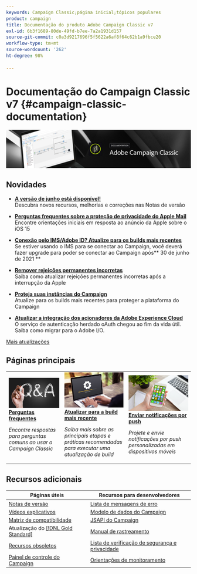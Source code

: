 ```yaml
---
keywords: Campaign Classic;página inicial;tópicos populares
product: campaign
title: Documentação do produto Adobe Campaign Classic v7
exl-id: 6b3f1689-80de-49fd-b7ee-7a2a1931d157
source-git-commit: c0a3d9217696f5f5622a6af8f64c62b1a9fbce20
workflow-type: tm+mt
source-wordcount: '262'
ht-degree: 98%

---
```


# Documentação do Campaign Classic v7 {#campaign-classic-documentation}

![](platform/using/assets/do-not-localize/banner_acc_doc.jpg)

## Novidades

* **[A versão de junho está disponível!](rn/using/latest-release.md)**<br/> Descubra novos recursos, melhorias e correções nas Notas de versão

* **[Perguntas frequentes sobre a proteção de privacidade do Apple Mail](https://experienceleague.adobe.com/docs/deliverability-learn/deliverability-best-practice-guide/technotes/apple-mail-privacy-faq.html?lang=pt-BR)**<br/> Encontre orientações iniciais em resposta ao anúncio da Apple sobre o iOS 15

* **[Conexão pelo IMS/Adobe ID? Atualize para os builds mais recentes](technotes/ims-updates.md)**<br/> Se estiver usando o IMS para se conectar ao Campaign, você deverá fazer upgrade para poder se conectar ao Campaign após** 30 de junho de 2021 **

* **[Remover rejeições permanentes incorretas](delivery/using/update-bounce-qualification.md)**<br/> Saiba como atualizar rejeições permanentes incorretas após a interrupção da Apple

* **[Proteja suas instâncias do Campaign](technotes/acc-config-updates.md)**<br/>Atualize para os builds mais recentes para proteger a plataforma do Campaign

* **[Atualizar a integração dos acionadores da Adobe Experience Cloud](integrations/using/configuring-adobe-io.md)**<br/> O serviço de autenticação herdado oAuth chegou ao fim da vida útil. Saiba como migrar para o Adobe I/O.

[Mais atualizações](/help/rn/using/documentation-updates.md)

## Páginas principais

<table style="table-layout:fixed">
<tr>
  <td>
    <a href="platform/using/common-questions.md">
      <img alt="Perguntas frequentes" src="platform/using/assets/FAQ.png"/>
    </a>
    <div>
      <a href="platform/using/common-questions.md">
    <strong>Perguntas frequentes</strong>
    </a>
    </div>
    <p>
    <em>Encontre respostas para perguntas comuns ao usar o Campaign Classic</em>
    <p>
  </td>
   <td>
    <a href="production/using/build-upgrade.md">
      <img alt="Atualização da build" src="platform/using/assets/upgrade.png" />
    </a>
    <div>
      <a href="production/using/build-upgrade.md">
    <strong>Atualizar para a build mais recente</strong>
    </a>
    </div>
    <p>
    <em>Saiba mais sobre as principais etapas e práticas recomendadas para executar uma atualização de build</em>
    <p>
  </td>
  <td>
    <a href="delivery/using/create-notifications-ios.md">
       <img alt="Notificações por push" src="platform/using/assets/push.png" />
    </a>
    <div>
       <a href="delivery/using/create-notifications-ios.md">
    <strong>Enviar notificações por push</strong>
    </a>
    </div>
    <p>
    <em>Projete e envie notificações por push personalizadas em dispositivos móveis</em>
    <p>
  </td>
</tr>
</table>

## Recursos adicionais

| Páginas úteis | Recursos para desenvolvedores |
|---|---|
| [Notas de versão](/help/rn/using/latest-release.md) | [Lista de mensagens de erro](https://docs.adobe.com/content/help/en/campaign-classic/technicalresources/error_messages/error_codes.html) |
| [Vídeos explicativos](https://experienceleague.adobe.com/docs/campaign-classic-learn/tutorials/overview.html?lang=pt-BR) | [Modelo de dados do Campaign](configuration/using/about-data-model.md) |
| [Matriz de compatibilidade](rn/using/compatibility-matrix.md) | [JSAPI do Campaign](https://docs.adobe.com/content/help/en/campaign-classic/technicalresources/api/p-1.html) |
| Atualização do [[!DNL Gold Standard] ](rn/using/gs-overview.md) | [Manual de rastreamento](https://helpx.adobe.com/br/campaign/kb/acc-tracking.html) |
| [Recursos obsoletos](rn/using/deprecated-features.md) | [Lista de verificação de segurança e privacidade](https://helpx.adobe.com/br/campaign/kb/acc-security.html) |
| [Painel de controle do Campaign](https://experienceleague.adobe.com/docs/control-panel/using/control-panel-home.html?lang=pt-BR) | [Orientações de monitoramento](production/using/monitoring-guidelines.md) |
